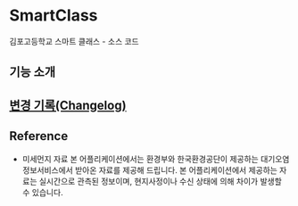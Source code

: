 # SmartClass
김포고등학교 스마트 클래스 - 소스 코드

## 기능 소개

## [변경 기록(Changelog)](./Changelog.md)

## Reference

- 미세먼지 자료
본 어플리케이션에서는 환경부와 한국환경공단이 제공하는 대기오염정보서비스에서 받아온 자료를 제공해 드립니다.
본 어플리케이션에서 제공하는 자료는 실시간으로 관측된 정보이며, 현지사정이나 수신 상태에 의해 차이가 발생할 수 있습니다.

